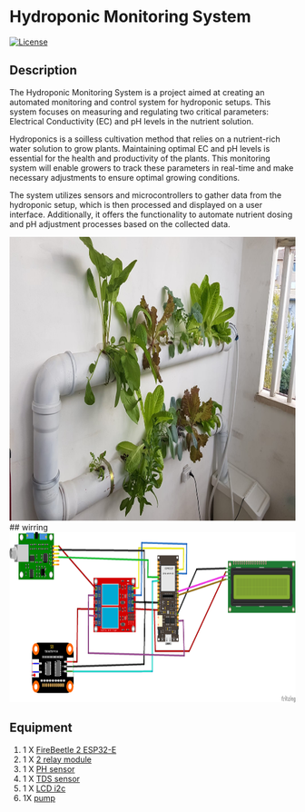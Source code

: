 # Hydroponic Monitoring System

[![License](https://img.shields.io/badge/license-MIT-blue.svg)](LICENSE)

## Description

The Hydroponic Monitoring System is a project aimed at creating an automated monitoring and control system for hydroponic setups. This system focuses on measuring and regulating two critical parameters: Electrical Conductivity (EC) and pH levels in the nutrient solution.

Hydroponics is a soilless cultivation method that relies on a nutrient-rich water solution to grow plants. Maintaining optimal EC and pH levels is essential for the health and productivity of the plants. This monitoring system will enable growers to track these parameters in real-time and make necessary adjustments to ensure optimal growing conditions.

The system utilizes sensors and microcontrollers to gather data from the hydroponic setup, which is then processed and displayed on a user interface. Additionally, it offers the functionality to automate nutrient dosing and pH adjustment processes based on the collected data.

<img src="https://github.com/guyBra/hydroponic_monitoring_system/blob/main/photos/Hydroponic.jpeg" width="900" height="500"> 
## wirring

<img src="https://github.com/guyBra/hydroponic_monitoring_system/blob/main/photos/EC%26PH_bb.png" width="900" height="300"> 

## Equipment

1. 1 X [FireBeetle 2 ESP32-E](https://www.dfrobot.com/product-2195.html)
2. 1 X [2 relay module](https://he.aliexpress.com/item/4000674991518.html?_t=pvid%3A96b3ccfb-5172-472f-bff4-7ba3991df2b2&afTraceInfo=4000674991518__pc__pcBridgePPC__xxxxxx__1688132729&spm=a2g0o.ppclist.product.mainProduct&gatewayAdapt=glo2isr)
3. 1 X [PH sensor](https://he.aliexpress.com/item/1005004359126943.html?pdp_npi=2%40dis%21ILS%21%E2%82%AA25.03%21%E2%82%AA15.75%21%21%21%21%21%402101eac916881327967448920e6365%2112000029049472518%21btf&_t=pvid%3A9a91a314-5f88-49a1-907b-2c60d1dbb5a6&afTraceInfo=1005004359126943__pc__pcBridgePPC__xxxxxx__1688132797&spm=a2g0o.ppclist.product.mainProduct&gatewayAdapt=glo2isr)
4. 1 X [TDS sensor](https://he.aliexpress.com/item/1005003817995984.html?pdp_npi=2%40dis%21ILS%21%E2%82%AA31.20%21%E2%82%AA18.40%21%21%21%21%21%402101eac916881328402581862e6365%2112000027263281609%21btf&_t=pvid%3Af3da27b5-bded-4e7f-8c6a-7122763cf93f&afTraceInfo=1005003817995984__pc__pcBridgePPC__xxxxxx__1688132840&spm=a2g0o.ppclist.product.mainProduct&gatewayAdapt=glo2isr)
5. 1 X [LCD i2c](https://he.aliexpress.com/item/1967124495.html?spm=a2g0o.productlist.main.11.1d99j0JXj0JXqP&algo_pvid=1c3b8538-8e6d-4394-a420-00e4cf93ba2a&aem_p4p_detail=202306300648074520613666399600004039070&algo_exp_id=1c3b8538-8e6d-4394-a420-00e4cf93ba2a-5&pdp_npi=3%40dis%21ILS%212.5%212.31%21%21%21%21%21%40211bd3cb16881328873422561d0761%2112000026259554523%21sea%21IL%211751780303&curPageLogUid=HoTH3FO7lgo8&search_p4p_id=202306300648074520613666399600004039070_6)
6. 1X [pump](https://www.amazon.com/-/he/VIVOSUN-1150GPH-%D7%90%D7%A7%D7%95%D7%95%D7%A8%D7%99%D7%95%D7%9D-%D7%94%D7%99%D7%93%D7%A8%D7%95%D7%A4%D7%95%D7%A0%D7%99%D7%95%D7%AA-%D7%96%D7%A8%D7%91%D7%95%D7%91%D7%99%D7%95%D7%AA/dp/B086QJQK8N/ref=sr_1_6?keywords=Hydroponic+Pump&qid=1688133399&sr=8-6)


